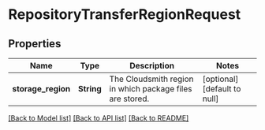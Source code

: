 # RepositoryTransferRegionRequest

## Properties
Name | Type | Description | Notes
------------ | ------------- | ------------- | -------------
**storage_region** | **String** | The Cloudsmith region in which package files are stored. | [optional] [default to null]

[[Back to Model list]](../README.md#documentation-for-models) [[Back to API list]](../README.md#documentation-for-api-endpoints) [[Back to README]](../README.md)


